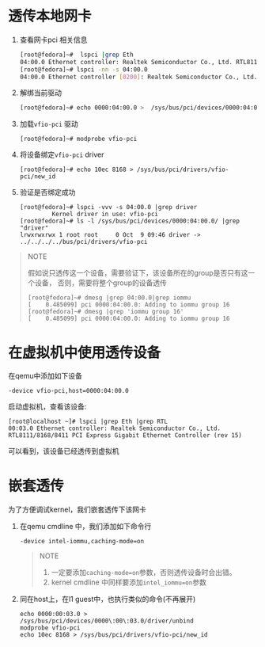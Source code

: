 # 透传本地网卡
1. 查看网卡pci 相关信息
   ```sh
   [root@fedora]~#  lspci |grep Eth
   04:00.0 Ethernet controller: Realtek Semiconductor Co., Ltd. RTL8111/8168/8411 PCI Express Gigabit Ethernet Controller (rev 15)
   [root@fedora]~# lspci -nn -s 04:00.0
   04:00.0 Ethernet controller [0200]: Realtek Semiconductor Co., Ltd. RTL8111/8168/8411 PCI Express Gigabit Ethernet Controller [10ec:8168] (rev 15)
   ```
2. 解绑当前驱动
   ```sh
   [root@fedora]~# echo 0000:04:00.0 >  /sys/bus/pci/devices/0000:04:00.0/driver/unbind
   ```
3. 加载`vfio-pci` 驱动
   ```
   [root@fedora]~# modprobe vfio-pci
   ```
4. 将设备绑定`vfio-pci` driver
   ```
   [root@fedora]~# echo 10ec 8168 > /sys/bus/pci/drivers/vfio-pci/new_id
   ```
5. 验证是否绑定成功
   ```
   [root@fedora]~# lspci -vvv -s 04:00.0 |grep driver
            Kernel driver in use: vfio-pci
   [root@fedora]~# ls -l /sys/bus/pci/devices/0000:04:00.0/ |grep  "driver"
   lrwxrwxrwx 1 root root     0 Oct  9 09:46 driver -> ../../../../bus/pci/drivers/vfio-pci
   ```

> NOTE 
>
> 假如说只透传这一个设备，需要验证下，该设备所在的group是否只有这一个设备，
> 否则，需要将整个group的设备透传
>
> ```
> [root@fedora]~# dmesg |grep 04:00.0|grep iommu
> [    0.485099] pci 0000:04:00.0: Adding to iommu group 16
> [root@fedora]~# dmesg |grep 'iommu group 16'
> [    0.485099] pci 0000:04:00.0: Adding to iommu group 16
> ```

# 在虚拟机中使用透传设备
在qemu中添加如下设备
```
-device vfio-pci,host=0000:04:00.0
```

启动虚拟机，查看该设备:
```
[root@localhost ~]# lspci |grep Eth |grep RTL
00:03.0 Ethernet controller: Realtek Semiconductor Co., Ltd. RTL8111/8168/8411 PCI Express Gigabit Ethernet Controller (rev 15)
```

可以看到，该设备已经透传到虚拟机

# 嵌套透传
为了方便调试kernel，我们嵌套透传下该网卡

1. 在qemu cmdline 中，我们添加如下命令行
   ```
   -device intel-iommu,caching-mode=on 
   ```
   > NOTE
   >
   > 1. 一定要添加`caching-mode=on`参数，否则透传设备时会出错。
   > 2. kernel cmdline 中同样要添加`intel_iommu=on`参数

2. 同在host上，在l1 guest中，也执行类似的命令(不再展开)
   ```
   echo 0000:00:03.0 > /sys/bus/pci/devices/0000\:00\:03.0/driver/unbind
   modprobe vfio-pci
   echo 10ec 8168 > /sys/bus/pci/drivers/vfio-pci/new_id
   ```
